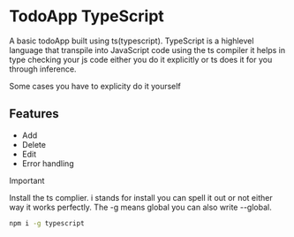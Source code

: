 # TodoApp TypeScript
A basic todoApp built using ts(typescript).
TypeScript is a highlevel language that transpile into JavaScript code using the ts compiler it helps in type checking your js code either you do it explicitly or ts does it for you through inference.

Some cases you have to explicity do it yourself

## Features
- Add
- Delete
- Edit
- Error handling

>[!IMPORTANT]
> Install the ts complier. i stands for install you can spell it out or not either way it works perfectly.
The -g means global you can also write --global.

```bash
npm i -g typescript
```
